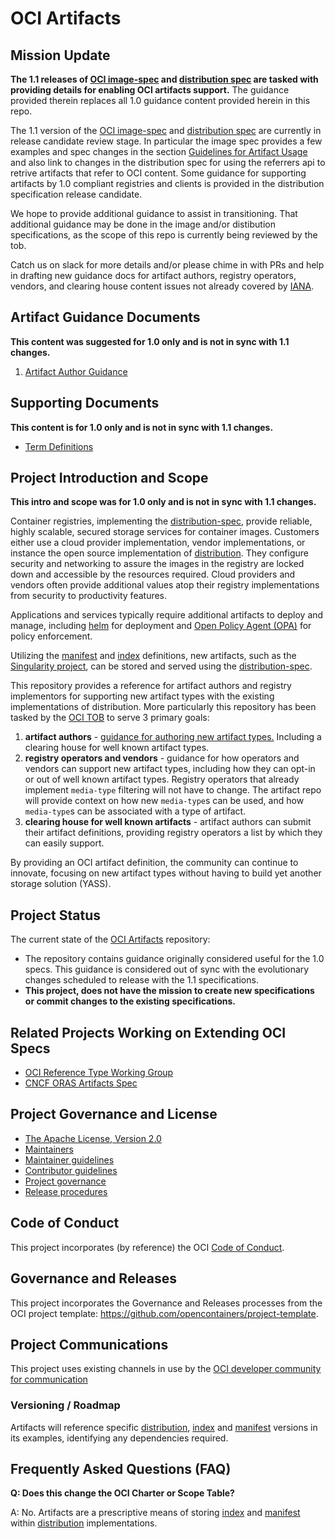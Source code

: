 # OCI Artifacts

## Mission Update
**The 1.1 releases of [OCI image-spec](https://github.com/opencontainers/image-spec) and [distribution spec](https://github.com/opencontainers/distribution-spec) are tasked with providing details for enabling OCI artifacts support.** The guidance provided therein replaces all 1.0 guidance content provided herein in this repo. 

The 1.1 version of the [OCI image-spec](https://github.com/opencontainers/image-spec) and [distribution spec](https://github.com/opencontainers/distribution-spec) are currently in release candidate review stage. In particular the image spec provides a few examples and spec changes in the section [Guidelines for Artifact Usage](https://github.com/opencontainers/image-spec/blob/main/manifest.md#guidelines-for-artifact-usage) and also link to changes in the distribution spec for using the referrers api to retrive artifacts that refer to OCI content. Some guidance for supporting artifacts by 1.0 compliant registries and clients is provided in the distribution specification release candidate.

We hope to provide additional guidance to assist in transitioning. That additional guidance may be done in the image and/or distibution specifications, as the scope of this repo is currently being reviewed by the tob.

Catch us on slack for more details and/or please chime in with PRs and help in drafting new guidance docs for artifact authors, registry operators, vendors, and clearing house content issues not already covered by [IANA](https://www.iana.org/assignments/media-types/media-types.xhtml). 

## Artifact Guidance Documents
**This content was suggested for 1.0 only and is not in sync with 1.1 changes.**

1. [Artifact Author Guidance](./artifact-authors.md)

## Supporting Documents
**This content is for 1.0 only and is not in sync with 1.1 changes.**

- [Term Definitions](./definitions-terms.md)

## Project Introduction and Scope
**This intro and scope was for 1.0 only and is not in sync with 1.1 changes.**

Container registries, implementing the [distribution-spec][distribution-spec], provide reliable, highly scalable, secured storage services for container images. Customers either use a cloud provider implementation, vendor implementations, or instance the open source implementation of [distribution][distribution]. They configure security and networking to assure the images in the registry are locked down and accessible by the resources required. Cloud providers and vendors often provide additional values atop their registry implementations from security to productivity features.

Applications and services typically require additional artifacts to deploy and manage, including [helm](https://helm.sh) for deployment and [Open Policy Agent (OPA)](https://github.com/open-policy-agent/opa/issues/1413) for policy enforcement.

Utilizing the [manifest][image-manifest] and [index][image-index] definitions, new artifacts, such as the [Singularity project][singularity], can be stored and served using the [distribution-spec][distribution-spec].

This repository provides a reference for artifact authors and registry implementors for supporting new artifact types with the existing implementations of distribution.
More particularly this repository has been tasked by the [OCI TOB](https://github.com/opencontainers/tob/blob/master/proposals/artifacts.md) to serve 3 primary goals:

1. **artifact authors** - [guidance for authoring new artifact types.][artifact-authors] Including a clearing house for well known artifact types.
1. **registry operators and vendors** - guidance for how operators and vendors can support new artifact types, including how they can opt-in or out of well known artifact types. Registry operators that already implement `media-type` filtering will not have to change. The artifact repo will provide context on how new `media-type`s can be used, and how `media-type`s can be associated with a type of artifact.
1. **clearing house for well known artifacts** - artifact authors can submit their artifact definitions, providing registry operators a list by which they can easily support.

By providing an OCI artifact definition, the community can continue to innovate, focusing on new artifact types without having to build yet another storage solution (YASS).

## Project Status

The current state of the [OCI Artifacts][oci-artifacts] repository:
- The repository contains guidance originally considered useful for the 1.0 specs. This guidance is considered out of sync with the evolutionary changes scheduled to release with the 1.1 specifications. 
- **This project, does not have the mission to create new specifications or commit changes to the existing specifications.**

## Related Projects Working on Extending OCI Specs

  - [OCI Reference Type Working Group][oci-reftype-wg]
  - [CNCF ORAS Artifacts Spec][oras-artifacts]

## Project Governance and License

- [The Apache License, Version 2.0](LICENSE)
- [Maintainers](MAINTAINERS)
- [Maintainer guidelines](MAINTAINERS_GUIDE.md)
- [Contributor guidelines](CONTRIBUTING.md)
- [Project governance](GOVERNANCE.md)
- [Release procedures](RELEASES.md)

## Code of Conduct

This project incorporates (by reference) the OCI [Code of Conduct][code-of-conduct].

## Governance and Releases

This project incorporates the Governance and Releases processes from the OCI project template: https://github.com/opencontainers/project-template.

## Project Communications

This project uses existing channels in use by the [OCI developer community for communication](https://github.com/opencontainers/org#communications)

### Versioning / Roadmap

Artifacts will reference specific [distribution][distribution-spec], [index][image-index] and [manifest][image-manifest] versions in its examples, identifying any dependencies required.

## Frequently Asked Questions (FAQ)

**Q: Does this change the OCI Charter or Scope Table?**

A: No.  Artifacts are a prescriptive means of storing [index][image-index] and [manifest][image-manifest] within [distribution][distribution-spec] implementations.

[artifact-authors]:     ./artifact-authors.md
[code-of-conduct]:      https://github.com/opencontainers/.github/blob/master/CODE_OF_CONDUCT.md
[distribution]:         https://github.com/distribution/distribution
[distribution-spec]:    https://github.com/opencontainers/distribution-spec/
[image-index]:          https://github.com/opencontainers/image-spec/blob/main/image-index.md
[image-manifest]:       https://github.com/opencontainers/image-spec/blob/main/manifest.md
[oci-artifacts]:        https://github.com/opencontainers/artifacts
[oci-image-v101]:       https://github.com/opencontainers/image-spec/releases/tag/v1.0.1
[oci-reftype-wg]:       https://github.com/opencontainers/wg-reference-types/
[oras-artifacts]:       https://github.com/oras-project/artifacts-spec/
[singularity]:          https://github.com/sylabs/singularity
